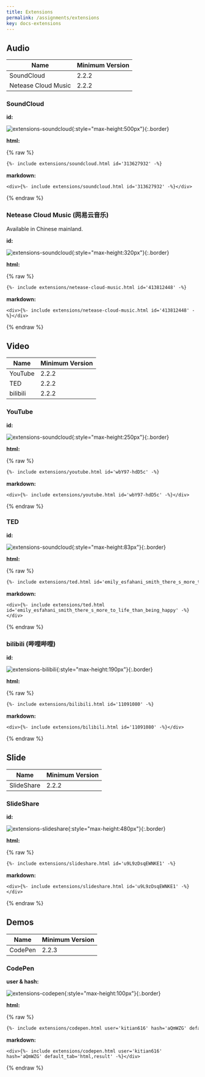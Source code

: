 ```yaml
---
title: Extensions
permalink: /assignments/extensions
key: docs-extensions
---
```


## Audio

| Name        | Minimum Version |
| ---         | ---   |
| SoundCloud  | 2.2.2 |
| Netease Cloud Music | 2.2.2 |

### SoundCloud

**id:**

![extensions-soundcloud](https://raw.githubusercontent.com/kitian616/jekyll-TeXt-theme/master/docs/assets/images/extensions-soundclound.jpg){:style="max-height:500px"}{:.border}

**html:**

{% raw %}
```html
{%- include extensions/soundcloud.html id='313627932' -%}
```

**markdown:**

```
<div>{%- include extensions/soundcloud.html id='313627932' -%}</div>
```
{% endraw %}

### Netease Cloud Music (网易云音乐)

Available in Chinese mainland.

**id:**

![extensions-soundcloud](https://raw.githubusercontent.com/kitian616/jekyll-TeXt-theme/master/docs/assets/images/extensions-netease-cloud-music.jpg){:style="max-height:320px"}{:.border}

**html:**

{% raw %}
```html
{%- include extensions/netease-cloud-music.html id='413812448' -%}
```

**markdown:**

```
<div>{%- include extensions/netease-cloud-music.html id='413812448' -%}</div>
```
{% endraw %}

## Video

| Name        | Minimum Version |
| ---         | ---   |
| YouTube     | 2.2.2 |
| TED         | 2.2.2 |
| bilibili    | 2.2.2 |

### YouTube

**id:**

![extensions-soundcloud](https://raw.githubusercontent.com/kitian616/jekyll-TeXt-theme/master/docs/assets/images/extensions-youtube.jpg){:style="max-height:250px"}{:.border}

**html:**

{% raw %}
```html
{%- include extensions/youtube.html id='wbY97-hdD5c' -%}
```

**markdown:**

```
<div>{%- include extensions/youtube.html id='wbY97-hdD5c' -%}</div>
```
{% endraw %}

### TED

**id:**

![extensions-soundcloud](https://raw.githubusercontent.com/kitian616/jekyll-TeXt-theme/master/docs/assets/images/extensions-ted.jpg){:style="max-height:83px"}{:.border}

**html:**

{% raw %}
```html
{%- include extensions/ted.html id='emily_esfahani_smith_there_s_more_to_life_than_being_happy' -%}
```

**markdown:**

```
<div>{%- include extensions/ted.html id='emily_esfahani_smith_there_s_more_to_life_than_being_happy' -%}</div>
```
{% endraw %}

### bilibili (哔哩哔哩)

**id:**

![extensions-bilibili](https://raw.githubusercontent.com/kitian616/jekyll-TeXt-theme/master/docs/assets/images/extensions-bilibili.jpg){:style="max-height:190px"}{:.border}

**html:**

{% raw %}
```html
{%- include extensions/bilibili.html id='11091080' -%}
```

**markdown:**

```
<div>{%- include extensions/bilibili.html id='11091080' -%}</div>
```
{% endraw %}

## Slide

| Name        | Minimum Version |
| ---         | ---   |
| SlideShare  | 2.2.2 |

### SlideShare

**id:**

![extensions-slideshare](https://raw.githubusercontent.com/kitian616/jekyll-TeXt-theme/master/docs/assets/images/extensions-slideshare.jpg){:style="max-height:480px"}{:.border}

**html:**

{% raw %}
```html
{%- include extensions/slideshare.html id='u9L9zDsqEWNKE1' -%}
```

**markdown:**

```
<div>{%- include extensions/slideshare.html id='u9L9zDsqEWNKE1' -%}</div>
```
{% endraw %}

## Demos

| Name        | Minimum Version |
| ---         | ---   |
| CodePen     | 2.2.3 |

### CodePen

**user & hash:**

![extensions-codepen](https://raw.githubusercontent.com/kitian616/jekyll-TeXt-theme/master/docs/assets/images/extensions-codepen.jpg){:style="max-height:100px"}{:.border}

**html:**

{% raw %}
```html
{%- include extensions/codepen.html user='kitian616' hash='aQmWZG' default_tab='html,result' -%}
```

**markdown:**

```
<div>{%- include extensions/codepen.html user='kitian616' hash='aQmWZG' default_tab='html,result' -%}</div>
```
{% endraw %}
